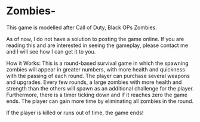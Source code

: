 # Zombies-

This game is modelled after Call of Duty, Black OPs Zombies.

As of now, I do not have a solution to posting the game online. If you are reading this and are interested in seeing the gameplay, please contact me and 
I will see how I can get it to you.

How it Works:
This is a round-based survival game in which the spawning zombies will appear in greater numbers, with more health and quickness with the passing of each round.
The player can purchase several weapons and upgrades. Every few rounds, a large zombies with more health and strength than the others will spawn as an additional challenge for the player. Furthermore, there is a timer ticking down and if it reaches zero the game ends. The player can gain more time by eliminating all zombies in the round.

If the player is killed or runs out of time, the game ends!

